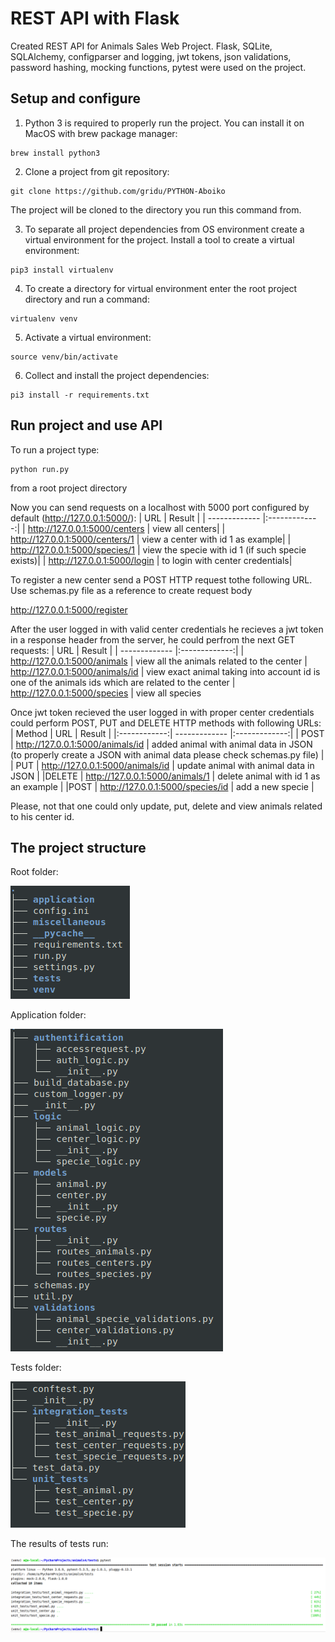 # REST API with Flask

Created REST API for Animals Sales Web Project.
Flask, SQLite, SQLAlchemy, configparser and logging, jwt tokens, json validations, password hashing,
mocking functions, pytest were used on the project.

## Setup and configure
1) Python 3 is required to properly run the project. You can install it on MacOS with brew package manager:
```
brew install python3
```
2) Clone a project from git repository:
```
git clone https://github.com/gridu/PYTHON-Aboiko
```
The project will be cloned to the directory you run this command from.

3) To separate all project dependencies from OS environment create a virtual environment for the project.
Install a tool to create a virtual environment:
```
pip3 install virtualenv
```
4) To create a directory for virtual environment enter the root project directory and run a command:
```
virtualenv venv
```
5) Activate a virtual environment:
```
source venv/bin/activate
```
6) Collect and install the project dependencies:
```
pi3 install -r requirements.txt
```
## Run project and use API
To run a project type:
```
python run.py
```
from a root project directory

Now you can send requests on a localhost with 5000 port configured by default (http://127.0.0.1:5000/):
| URL         | Result          |
| ------------- |:-------------:|
| http://127.0.0.1:5000/centers | view all centers|
| http://127.0.0.1:5000/centers/1 | view a center with id 1 as example|
| http://127.0.0.1:5000/species/1 | view the specie with id 1 (if such specie exists)|
| http://127.0.0.1:5000/login | to login with center credentials|

To register a new center send a POST HTTP request tothe following URL. Use schemas.py file as a reference to create request body

http://127.0.0.1:5000/register 

After the user logged in with valid center credentials he recieves a jwt token in a response header from the server, he could perfrom the next GET requests:
| URL         | Result          |
| ------------- |:-------------:|
| http://127.0.0.1:5000/animals | view all the animals related to the center
| http://127.0.0.1:5000/animals/id | view exact animal taking into account id is one of the animals ids which are related to the center
| http://127.0.0.1:5000/species | view all species

Once jwt token recieved the user logged in with proper center credentials could perform POST, PUT and DELETE
HTTP methods with following URLs:
|   Method     |     URL      | Result |
|:------------:| ------------- |:-------------:|
| POST | http://127.0.0.1:5000/animals/id | added animal with animal data in JSON (to properly create a JSON with animal data please check schemas.py file) |
| PUT | http://127.0.0.1:5000/animals/id | update animal with animal data in JSON |
|DELETE | http://127.0.0.1:5000/animals/1 | delete animal with id 1 as an example |
|POST | http://127.0.0.1:5000/species/id | add a new specie |

Please, not that one could only update, put, delete and view animals related to his center id.

## The project structure
Root folder:

![alt text](https://github.com/gridu/PYTHON-Aboiko/blob/master/miscellaneous/images/Selection_266.png)

Application folder:

![alt text](https://github.com/gridu/PYTHON-Aboiko/blob/master/miscellaneous/images/app_structure.png)
    
Tests folder:

![alt text](https://github.com/gridu/PYTHON-Aboiko/blob/develop/miscellaneous/images/tests_structure.png)

The results of tests run:

![Pytest results](https://github.com/gridu/PYTHON-Aboiko/blob/develop/miscellaneous/images/test_results.png)
